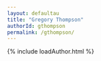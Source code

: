 ```yaml
---
layout: defaultau
title: "Gregory Thompson"
authorId: gthompson
permalink: /gthompson/
---
```

{% include loadAuthor.html %}
<script>
    $(document).ready(function(){
        showAuthorBio('{{ page.authorId }}');
   });
</script>